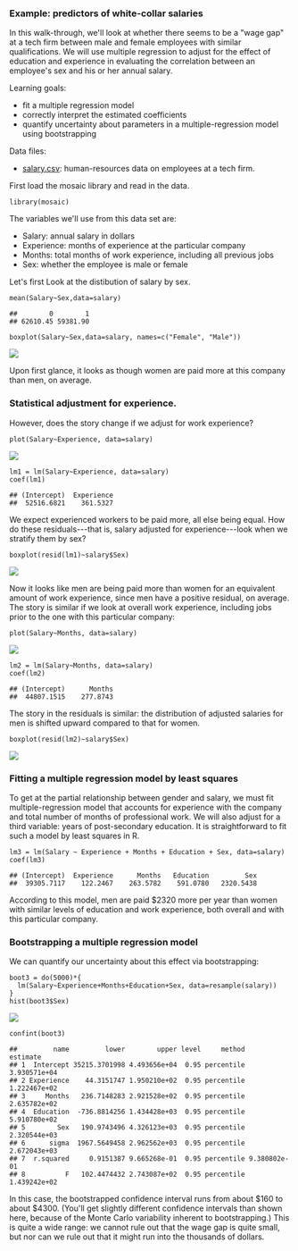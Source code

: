 ### Example: predictors of white-collar salaries

In this walk-through, we'll look at whether there seems to be a "wage
gap" at a tech firm between male and female employees with similar
qualifications. We will use multiple regression to adjust for the effect
of education and experience in evaluating the correlation between an
employee's sex and his or her annual salary.

Learning goals:  
- fit a multiple regression model  
- correctly interpret the estimated coefficients  
- quantify uncertainty about parameters in a multiple-regression model
using bootstrapping

Data files:  
- [salary.csv](http://jgscott.github.io/teaching/data/salary.csv):
human-resources data on employees at a tech firm.

First load the mosaic library and read in the data.

    library(mosaic)

The variables we'll use from this data set are:  
- Salary: annual salary in dollars  
- Experience: months of experience at the particular company  
- Months: total months of work experience, including all previous jobs  
- Sex: whether the employee is male or female

Let's first Look at the distibution of salary by sex.

    mean(Salary~Sex,data=salary)

    ##        0        1 
    ## 62610.45 59381.90

    boxplot(Salary~Sex,data=salary, names=c("Female", "Male"))

![](salary_files/figure-markdown_strict/unnamed-chunk-3-1.png)

Upon first glance, it looks as though women are paid more at this
company than men, on average.

### Statistical adjustment for experience.

However, does the story change if we adjust for work experience?

    plot(Salary~Experience, data=salary)

![](salary_files/figure-markdown_strict/unnamed-chunk-4-1.png)

    lm1 = lm(Salary~Experience, data=salary)
    coef(lm1)

    ## (Intercept)  Experience 
    ##  52516.6821    361.5327

We expect experienced workers to be paid more, all else being equal. How
do these residuals---that is, salary adjusted for experience---look when
we stratify them by sex?

    boxplot(resid(lm1)~salary$Sex)

![](salary_files/figure-markdown_strict/unnamed-chunk-5-1.png)

Now it looks like men are being paid more than women for an equivalent
amount of work experience, since men have a positive residual, on
average. The story is similar if we look at overall work experience,
including jobs prior to the one with this particular company:

    plot(Salary~Months, data=salary)

![](salary_files/figure-markdown_strict/unnamed-chunk-6-1.png)

    lm2 = lm(Salary~Months, data=salary)
    coef(lm2)

    ## (Intercept)      Months 
    ##  44807.1515    277.8743

The story in the residuals is similar: the distribution of adjusted
salaries for men is shifted upward compared to that for women.

    boxplot(resid(lm2)~salary$Sex)

![](salary_files/figure-markdown_strict/unnamed-chunk-7-1.png)

### Fitting a multiple regression model by least squares

To get at the partial relationship between gender and salary, we must
fit multiple-regression model that accounts for experience with the
company and total number of months of professional work. We will also
adjust for a third variable: years of post-secondary education. It is
straightforward to fit such a model by least squares in R.

    lm3 = lm(Salary ~ Experience + Months + Education + Sex, data=salary)
    coef(lm3)

    ## (Intercept)  Experience      Months   Education         Sex 
    ##  39305.7117    122.2467    263.5782    591.0780   2320.5438

According to this model, men are paid $2320 more per year than women
with similar levels of education and work experience, both overall and
with this particular company.

### Bootstrapping a multiple regression model

We can quantify our uncertainty about this effect via bootstrapping:

    boot3 = do(5000)*{
      lm(Salary~Experience+Months+Education+Sex, data=resample(salary))
    }
    hist(boot3$Sex)

![](salary_files/figure-markdown_strict/unnamed-chunk-9-1.png)

    confint(boot3)

    ##         name         lower        upper level     method     estimate
    ## 1  Intercept 35215.3701998 4.493656e+04  0.95 percentile 3.930571e+04
    ## 2 Experience    44.3151747 1.950210e+02  0.95 percentile 1.222467e+02
    ## 3     Months   236.7148283 2.921528e+02  0.95 percentile 2.635782e+02
    ## 4  Education  -736.8814256 1.434428e+03  0.95 percentile 5.910780e+02
    ## 5        Sex   190.9743496 4.326123e+03  0.95 percentile 2.320544e+03
    ## 6      sigma  1967.5649458 2.962562e+03  0.95 percentile 2.672043e+03
    ## 7  r.squared     0.9151387 9.665268e-01  0.95 percentile 9.380802e-01
    ## 8          F   102.4474432 2.743087e+02  0.95 percentile 1.439242e+02

In this case, the bootstrapped confidence interval runs from about $160
to about $4300. (You'll get slightly different confidence intervals than
shown here, because of the Monte Carlo variability inherent to
bootstrapping.) This is quite a wide range: we cannot rule out that the
wage gap is quite small, but nor can we rule out that it might run into
the thousands of dollars.
